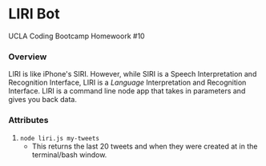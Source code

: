# LIRI Bot
UCLA Coding Bootcamp Homewoork #10

### Overview

LIRI is like iPhone's SIRI. However, while SIRI is a Speech Interpretation and Recognition Interface, LIRI is a _Language_ Interpretation and Recognition Interface. LIRI is a command line node app that takes in parameters and gives you back data.

### Attributes

1. `node liri.js my-tweets`
    * This returns the last 20 tweets and when they were created at in the terminal/bash window.